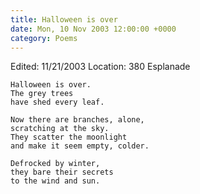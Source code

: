 ```yaml
---
title: Halloween is over
date: Mon, 10 Nov 2003 12:00:00 +0000
category: Poems
---
```


Edited: 11/21/2003
Location: 380 Esplanade

    Halloween is over.  
    The grey trees  
    have shed every leaf.

    Now there are branches, alone,  
    scratching at the sky.  
    They scatter the moonlight  
    and make it seem empty, colder.

    Defrocked by winter,  
    they bare their secrets  
    to the wind and sun.



